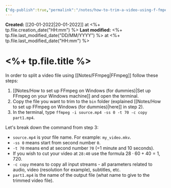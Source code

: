 ```yaml
---
{"dg-publish":true,"permalink":"/notes/how-to-trim-a-video-using-f-fmpeg-for-dummies/"}
---
```




**Created:** [[20-01-2022\|20-01-2022]] at <%+ tp.file.creation_date("HH:mm") %>
**Last modified:** <%+ tp.file.last_modified_date("DD/MM/YYYY") %> at <%+ tp.file.last_modified_date("HH:mm") %>

# <%+ tp.file.title %>
In order to split a video file using [[Notes/FFmpeg\|FFmpeg]] follow these steps:
1. [[Notes/How to set up FFmpeg on Windows (for dummies)\|Set up FFmpeg on your Windows machine]] and open the terminal.
2. Copy the file you want to trim to the `bin` folder (explained [[Notes/How to set up FFmpeg on Windows (for dummies)\|here]] in step 2).
3. In the terminal, type `ffmpeg -i source.mp4 -ss 0 -t 70 -c copy part1.mp4`. 

Let's break down the command from step 3:
- `source.mp4` is your file name. For example: `my_video.mkv`.
- `-ss 0` means start from second number `0`.
- `-t 70` means end at second number `70` (=1 minute and 10 seconds).
- If you wish to cut your video at `28:40` use the formula $28\cdot 60+40=1,720$.
- `-c copy` means to copy all input streams - all parameters related to audio, video (resolution for example), subtitles, etc.
- `part1.mp4` is the name of the output file (what name to give to the trimmed video file).
